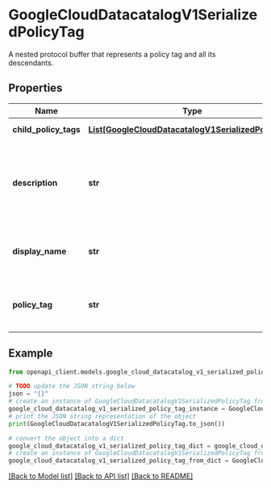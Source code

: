 # GoogleCloudDatacatalogV1SerializedPolicyTag

A nested protocol buffer that represents a policy tag and all its descendants.

## Properties

Name | Type | Description | Notes
------------ | ------------- | ------------- | -------------
**child_policy_tags** | [**List[GoogleCloudDatacatalogV1SerializedPolicyTag]**](GoogleCloudDatacatalogV1SerializedPolicyTag.md) | Children of the policy tag, if any. | [optional] 
**description** | **str** | Description of the serialized policy tag. At most 2000 bytes when encoded in UTF-8. If not set, defaults to an empty description. | [optional] 
**display_name** | **str** | Required. Display name of the policy tag. At most 200 bytes when encoded in UTF-8. | [optional] 
**policy_tag** | **str** | Resource name of the policy tag. This field is ignored when calling &#x60;ImportTaxonomies&#x60;. | [optional] 

## Example

```python
from openapi_client.models.google_cloud_datacatalog_v1_serialized_policy_tag import GoogleCloudDatacatalogV1SerializedPolicyTag

# TODO update the JSON string below
json = "{}"
# create an instance of GoogleCloudDatacatalogV1SerializedPolicyTag from a JSON string
google_cloud_datacatalog_v1_serialized_policy_tag_instance = GoogleCloudDatacatalogV1SerializedPolicyTag.from_json(json)
# print the JSON string representation of the object
print(GoogleCloudDatacatalogV1SerializedPolicyTag.to_json())

# convert the object into a dict
google_cloud_datacatalog_v1_serialized_policy_tag_dict = google_cloud_datacatalog_v1_serialized_policy_tag_instance.to_dict()
# create an instance of GoogleCloudDatacatalogV1SerializedPolicyTag from a dict
google_cloud_datacatalog_v1_serialized_policy_tag_from_dict = GoogleCloudDatacatalogV1SerializedPolicyTag.from_dict(google_cloud_datacatalog_v1_serialized_policy_tag_dict)
```
[[Back to Model list]](../README.md#documentation-for-models) [[Back to API list]](../README.md#documentation-for-api-endpoints) [[Back to README]](../README.md)


